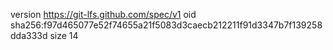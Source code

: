 version https://git-lfs.github.com/spec/v1
oid sha256:f97d465077e52f74655a21f5083d3caecb212211f91d3347b7f139258dda333d
size 14
